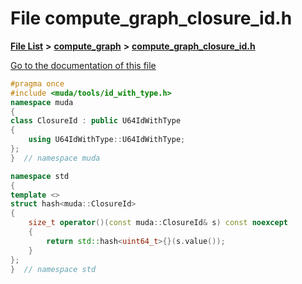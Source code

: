 

# File compute\_graph\_closure\_id.h

[**File List**](files.md) **>** [**compute\_graph**](dir_b4aad8ec408afb185bc8426846668e86.md) **>** [**compute\_graph\_closure\_id.h**](compute__graph__closure__id_8h.md)

[Go to the documentation of this file](compute__graph__closure__id_8h.md)


```C++
#pragma once
#include <muda/tools/id_with_type.h>
namespace muda
{
class ClosureId : public U64IdWithType
{
    using U64IdWithType::U64IdWithType;
};
}  // namespace muda

namespace std
{
template <>
struct hash<muda::ClosureId>
{
    size_t operator()(const muda::ClosureId& s) const noexcept
    {
        return std::hash<uint64_t>{}(s.value());
    }
};
}  // namespace std
```


